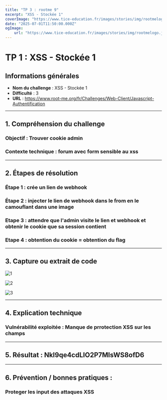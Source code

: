```yaml
---
title: "TP 3 : rootme 9"
excerpt: "XSS - Stockée 1"
coverImage: "https://www.tice-education.fr/images/stories/img/rootmelogo.jpg"
date: "2025-07-01T11:50:00.000Z"
ogImage:
    url: "https://www.tice-education.fr/images/stories/img/rootmelogo.jpg"
---
```


# TP 1 : XSS - Stockée 1

## Informations générales

-   **Nom du challenge** : XSS - Stockée 1
-   **Difficulté** : 3
-   **URL** : https://www.root-me.org/fr/Challenges/Web-Client/Javascript-Authentification

---

## 1. Compréhension du challenge

### Objectif : Trouver cookie admin

### Contexte technique : forum avec form sensible au xss

---

## 2. Étapes de résolution

### Étape 1 : crée un lien de webhook

### Étape 2 : injecter le lien de webhook dans le from en le camouflant dans une image

### Etape 3 : attendre que l'admin visite le lien et webhook et obtenir le cookie que sa session contient

### Etape 4 : obtention du cookie = obtention du flag

---

## 3. Capture ou extrait de code

![1](/assets/blog/rootme/step10-1.png)

![2](/assets/blog/rootme/step10-2.png)

![3](/assets/blog/rootme/step10-3.png)

---

## 4. Explication technique

### Vulnérabilité exploitée : Manque de prrotection XSS sur les champs

---

## 5. Résultat : NkI9qe4cdLIO2P7MIsWS8ofD6

---

## 6. Prévention / bonnes pratiques :

### Proteger les input des attaques XSS
